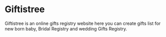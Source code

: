 # Giftistree
Giftistree is an online gifts registry website here you can create gifts list for new born baby, Bridal Registry and wedding Gifts Registry.
